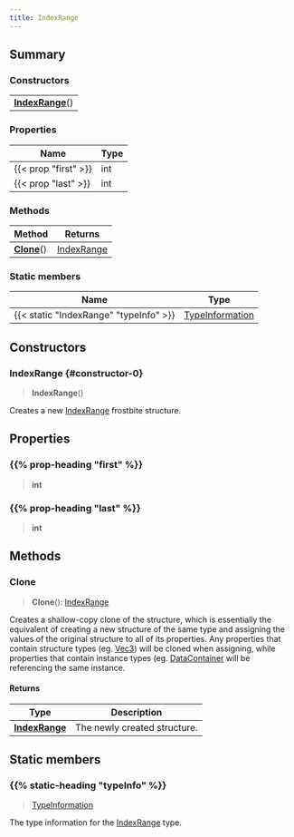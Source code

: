 ```yaml
---
title: IndexRange
---
```



## Summary
### Constructors
| |
| ----------- |
| **[IndexRange](#constructor-0)**() |

### Properties
| Name | Type |
| ---- | ---- |
| {{< prop "first" >}} | int |
| {{< prop "last" >}} | int |

### Methods
| Method | Returns |
| ------ | ---- |
| **[Clone](#clone)**() | [IndexRange](/vext/ref/fb/indexrange) |

### Static members
| Name | Type |
| ---- | ---- |
| {{< static "IndexRange" "typeInfo" >}} | [TypeInformation](/vext/ref/shared/class/typeinformation) |

## Constructors
### IndexRange {#constructor-0}
> **IndexRange**()

Creates a new [IndexRange](/vext/ref/fb/indexrange) frostbite structure.

## Properties
### {{% prop-heading "first" %}}
> **int**

### {{% prop-heading "last" %}}
> **int**

## Methods
### Clone
> **Clone**(): [IndexRange](/vext/ref/fb/indexrange)

Creates a shallow-copy clone of the structure, which is essentially the equivalent of creating a new structure of the same type and assigning the values of the original structure to all of its properties. Any properties that contain structure types (eg. [Vec3](/vext/ref/shared/class/vec3)) will be cloned when assigning, while properties that contain instance types (eg. [DataContainer](/vext/ref/shared/class/datacontainer) will be referencing the same instance.

#### Returns
| Type | Description |
| ---- | ----------- |
| **[IndexRange](/vext/ref/fb/indexrange)** | The newly created structure. |

## Static members
### {{% static-heading "typeInfo" %}}
> [TypeInformation](/vext/ref/shared/class/typeinformation)

The type information for the [IndexRange](/vext/ref/fb/indexrange) type.

